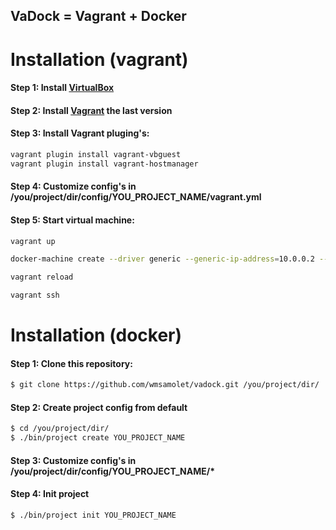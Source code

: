 VaDock = Vagrant + Docker
-----------------

# Installation (vagrant)

#### Step 1: Install [VirtualBox](https://www.virtualbox.org/wiki/Downloads)

#### Step 2: Install [Vagrant](https://www.vagrantup.com/downloads.html) the last version

#### Step 3: Install Vagrant pluging's:
```bash
vagrant plugin install vagrant-vbguest
vagrant plugin install vagrant-hostmanager
```

#### Step 4: Customize config's in /you/project/dir/config/YOU_PROJECT_NAME/vagrant.yml

#### Step 5: Start virtual machine:
```bash
vagrant up

docker-machine create --driver generic --generic-ip-address=10.0.0.2 --generic-ssh-key ./ssh/vagrant --generic-ssh-user vagrant [your-machine_name-from-vagrant.yml]

vagrant reload

vagrant ssh
```

# Installation (docker)

#### Step 1: Clone this repository:

```bash
$ git clone https://github.com/wmsamolet/vadock.git /you/project/dir/
```

#### Step 2: Create project config from default

```bash
$ cd /you/project/dir/
$ ./bin/project create YOU_PROJECT_NAME
```

#### Step 3: Customize config's in /you/project/dir/config/YOU_PROJECT_NAME/*

#### Step 4: Init project 
```bash
$ ./bin/project init YOU_PROJECT_NAME
```
